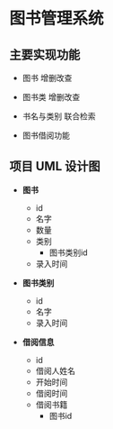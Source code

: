 # 图书管理系统

## 主要实现功能
* 图书 增删改查

* 图书类 增删改查

* 书名与类别 联合检索

* 图书借阅功能

## 项目 UML 设计图
* **图书**
  * id
  * 名字
  * 数量
  * 类别
    * 图书类别id
  * 录入时间

* **图书类别**
  * id
  * 名字
  * 录入时间

* **借阅信息**
  * id
  * 借阅人姓名
  * 开始时间
  * 借阅时间
  * 借阅书籍
    * 图书id
